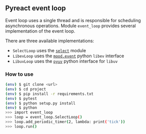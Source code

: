 ## Pyreact event loop


Event loop uses a single thread and is responsible for scheduling asynchronous operations. Module `event_loop` provides several implementation of the event loop.

There are three available implementations:

* `SelectLoop` uses the [`select`](https://docs.python.org/3/library/select.html) module
* `LibevLoop` uses the [`mood.event`](https://github.com/lekma/mood.event) python `libev` interface
* `LibuvLoop` uses the [`pyuv`](https://github.com/saghul/pyuv) python interface for `libuv`


### How to use

```sh
(env) $ git clone <url>
(env) $ cd project
(env) $ pip install -r requirements.txt
(env) $ pytest
(env) $ python setup.py install
(env) $ python
>>> import event_loop
>>> loop = event_loop.SelectLoop()
>>> loop.add_periodic_timer(2, lambda: print('tick'))
>>> loop.run()
```
